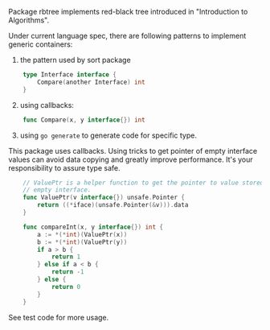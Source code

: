Package rbtree implements red-black tree introduced in "Introduction to Algorithms".

Under current language spec, there are following patterns to implement generic containers:

1) the pattern used by sort package

```go
	type Interface interface {
		Compare(another Interface) int
	}
```

2) using callbacks:

```go
	func Compare(x, y interface{}) int
```

3) using `go generate` to generate code for specific type.

This package uses callbacks. Using tricks to get pointer of empty interface values can avoid data copying and greatly improve performance.
It's your responsibility to assure type safe.

```go
	// ValuePtr is a helper function to get the pointer to value stored in
	// empty interface.
	func ValuePtr(v interface{}) unsafe.Pointer {
		return ((*iface)(unsafe.Pointer(&v))).data
	}

	func compareInt(x, y interface{}) int {
		a := *(*int)(ValuePtr(x))
		b := *(*int)(ValuePtr(y))
		if a > b {
			return 1
		} else if a < b {
			return -1
		} else {
			return 0
		}
	}
```

See test code for more usage.
